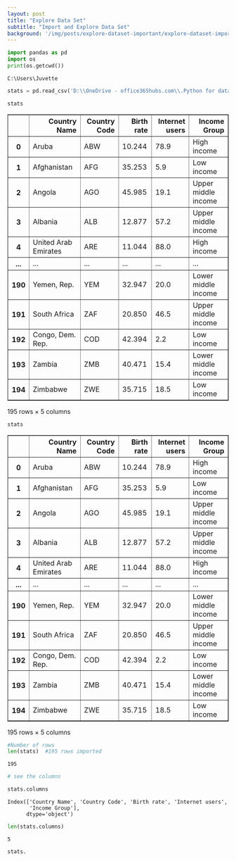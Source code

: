 ```yaml
---
layout: post
title: "Explore Data Set"
subtitle: "Import and Explore Data Set"
background: '/img/posts/explore-dataset-important/explore-dataset-important-datriks.jpg'
---
```


```python
import pandas as pd
import os
print(os.getcwd())
```

    C:\Users\Juvette
    


```python
stats = pd.read_csv('D:\\OneDrive - office365hubs.com\\.Python for data science\\Demographic-Data.csv')
```


```python
stats
```




<div>
<style scoped>
    .dataframe tbody tr th:only-of-type {
        vertical-align: middle;
    }

    .dataframe tbody tr th {
        vertical-align: top;
    }

    .dataframe thead th {
        text-align: right;
    }
</style>
<table border="1" class="dataframe">
  <thead>
    <tr style="text-align: right;">
      <th></th>
      <th>Country Name</th>
      <th>Country Code</th>
      <th>Birth rate</th>
      <th>Internet users</th>
      <th>Income Group</th>
    </tr>
  </thead>
  <tbody>
    <tr>
      <th>0</th>
      <td>Aruba</td>
      <td>ABW</td>
      <td>10.244</td>
      <td>78.9</td>
      <td>High income</td>
    </tr>
    <tr>
      <th>1</th>
      <td>Afghanistan</td>
      <td>AFG</td>
      <td>35.253</td>
      <td>5.9</td>
      <td>Low income</td>
    </tr>
    <tr>
      <th>2</th>
      <td>Angola</td>
      <td>AGO</td>
      <td>45.985</td>
      <td>19.1</td>
      <td>Upper middle income</td>
    </tr>
    <tr>
      <th>3</th>
      <td>Albania</td>
      <td>ALB</td>
      <td>12.877</td>
      <td>57.2</td>
      <td>Upper middle income</td>
    </tr>
    <tr>
      <th>4</th>
      <td>United Arab Emirates</td>
      <td>ARE</td>
      <td>11.044</td>
      <td>88.0</td>
      <td>High income</td>
    </tr>
    <tr>
      <th>...</th>
      <td>...</td>
      <td>...</td>
      <td>...</td>
      <td>...</td>
      <td>...</td>
    </tr>
    <tr>
      <th>190</th>
      <td>Yemen, Rep.</td>
      <td>YEM</td>
      <td>32.947</td>
      <td>20.0</td>
      <td>Lower middle income</td>
    </tr>
    <tr>
      <th>191</th>
      <td>South Africa</td>
      <td>ZAF</td>
      <td>20.850</td>
      <td>46.5</td>
      <td>Upper middle income</td>
    </tr>
    <tr>
      <th>192</th>
      <td>Congo, Dem. Rep.</td>
      <td>COD</td>
      <td>42.394</td>
      <td>2.2</td>
      <td>Low income</td>
    </tr>
    <tr>
      <th>193</th>
      <td>Zambia</td>
      <td>ZMB</td>
      <td>40.471</td>
      <td>15.4</td>
      <td>Lower middle income</td>
    </tr>
    <tr>
      <th>194</th>
      <td>Zimbabwe</td>
      <td>ZWE</td>
      <td>35.715</td>
      <td>18.5</td>
      <td>Low income</td>
    </tr>
  </tbody>
</table>
<p>195 rows × 5 columns</p>
</div>




```python
stats
```




<div>
<style scoped>
    .dataframe tbody tr th:only-of-type {
        vertical-align: middle;
    }

    .dataframe tbody tr th {
        vertical-align: top;
    }

    .dataframe thead th {
        text-align: right;
    }
</style>
<table border="1" class="dataframe">
  <thead>
    <tr style="text-align: right;">
      <th></th>
      <th>Country Name</th>
      <th>Country Code</th>
      <th>Birth rate</th>
      <th>Internet users</th>
      <th>Income Group</th>
    </tr>
  </thead>
  <tbody>
    <tr>
      <th>0</th>
      <td>Aruba</td>
      <td>ABW</td>
      <td>10.244</td>
      <td>78.9</td>
      <td>High income</td>
    </tr>
    <tr>
      <th>1</th>
      <td>Afghanistan</td>
      <td>AFG</td>
      <td>35.253</td>
      <td>5.9</td>
      <td>Low income</td>
    </tr>
    <tr>
      <th>2</th>
      <td>Angola</td>
      <td>AGO</td>
      <td>45.985</td>
      <td>19.1</td>
      <td>Upper middle income</td>
    </tr>
    <tr>
      <th>3</th>
      <td>Albania</td>
      <td>ALB</td>
      <td>12.877</td>
      <td>57.2</td>
      <td>Upper middle income</td>
    </tr>
    <tr>
      <th>4</th>
      <td>United Arab Emirates</td>
      <td>ARE</td>
      <td>11.044</td>
      <td>88.0</td>
      <td>High income</td>
    </tr>
    <tr>
      <th>...</th>
      <td>...</td>
      <td>...</td>
      <td>...</td>
      <td>...</td>
      <td>...</td>
    </tr>
    <tr>
      <th>190</th>
      <td>Yemen, Rep.</td>
      <td>YEM</td>
      <td>32.947</td>
      <td>20.0</td>
      <td>Lower middle income</td>
    </tr>
    <tr>
      <th>191</th>
      <td>South Africa</td>
      <td>ZAF</td>
      <td>20.850</td>
      <td>46.5</td>
      <td>Upper middle income</td>
    </tr>
    <tr>
      <th>192</th>
      <td>Congo, Dem. Rep.</td>
      <td>COD</td>
      <td>42.394</td>
      <td>2.2</td>
      <td>Low income</td>
    </tr>
    <tr>
      <th>193</th>
      <td>Zambia</td>
      <td>ZMB</td>
      <td>40.471</td>
      <td>15.4</td>
      <td>Lower middle income</td>
    </tr>
    <tr>
      <th>194</th>
      <td>Zimbabwe</td>
      <td>ZWE</td>
      <td>35.715</td>
      <td>18.5</td>
      <td>Low income</td>
    </tr>
  </tbody>
</table>
<p>195 rows × 5 columns</p>
</div>




```python
#Number of rows
len(stats)  #195 rows imported
```




    195




```python
# see the columns
```


```python
stats.columns
```




    Index(['Country Name', 'Country Code', 'Birth rate', 'Internet users',
           'Income Group'],
          dtype='object')




```python
len(stats.columns)
```




    5






```python
stats.
```


```python

```


```python

```


```python

```


```python

```


```python

```


```python

```


```python

```


```python

```


```python

```


```python

```


```python

```


```python

```


```python

```


```python

```


```python

```


```python

```


```python

```


```python

```

